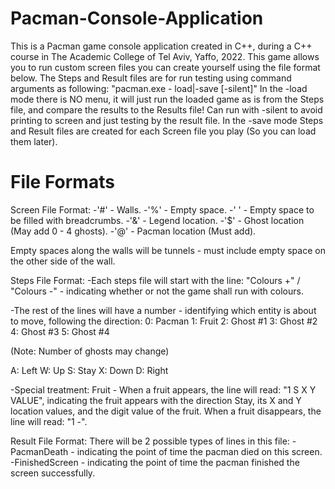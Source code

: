 # Pacman-Console-Application
 This is a Pacman game console application created in C++, during a C++ course in The Academic College of Tel Aviv, Yaffo, 2022.
 This game allows you to run custom screen files you can create yourself using the file format below.
 The Steps and Result files are for run testing using command arguments as following: "pacman.exe - load|-save [-silent]"
 In the -load mode there is NO menu, it will just run the loaded game as is from the Steps file, and compare the results to the Results file!
  Can run with -silent to avoid printing to screen and just testing by the result file.
 In the -save mode Steps and Result files are created for each Screen file you play (So you can load them later).
 

# File Formats
 Screen File Format:
 -'#' - Walls.
 -'%' - Empty space.
 -' ' - Empty space to be filled with breadcrumbs.
 -'&' - Legend location.
 -'$' - Ghost location (May add 0 - 4 ghosts).
 -'@' - Pacman location (Must add).
 
 Empty spaces along the walls will be tunnels - must include empty space on the other side of the wall.
 
 Steps File Format:
 -Each steps file will start with the line: "Colours +" / "Colours -" - indicating whether or not the game shall run with colours.
 
 -The rest of the lines will have a number - identifying which entity is about to move, following the direction:
 0: Pacman
 1: Fruit
 2: Ghost #1
 3: Ghost #2
 4: Ghost #3
 5: Ghost #4
 
 (Note: Number of ghosts may change)
 
 A: Left
 W: Up
 S: Stay
 X: Down
 D: Right
 
 -Special treatment:
 Fruit - When a fruit appears, the line will read: "1 S X Y VALUE", indicating the fruit appears with the direction Stay,
 its X and Y location values, and the digit value of the fruit.
 When a fruit disappears, the line will read: "1 -".
 
 Result File Format:
 There will be 2 possible types of lines in this file:
 -PacmanDeath <Time Stamp> - indicating the point of time the pacman died on this screen.
 -FinishedScreen <Time Stamp> - indicating the point of time the pacman finished the screen successfully.